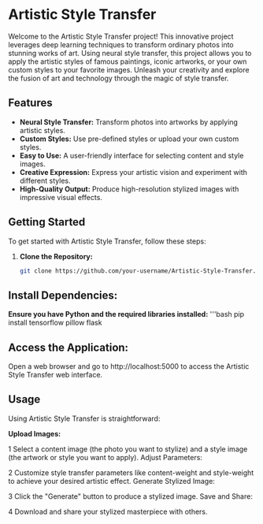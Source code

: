 # Artistic Style Transfer

Welcome to the Artistic Style Transfer project! This innovative project leverages deep learning techniques to transform ordinary photos into stunning works of art. Using neural style transfer, this project allows you to apply the artistic styles of famous paintings, iconic artworks, or your own custom styles to your favorite images. Unleash your creativity and explore the fusion of art and technology through the magic of style transfer.

## Features

- **Neural Style Transfer:** Transform photos into artworks by applying artistic styles.
- **Custom Styles:** Use pre-defined styles or upload your own custom styles.
- **Easy to Use:** A user-friendly interface for selecting content and style images.
- **Creative Expression:** Express your artistic vision and experiment with different styles.
- **High-Quality Output:** Produce high-resolution stylized images with impressive visual effects.

## Getting Started

To get started with Artistic Style Transfer, follow these steps:

1. **Clone the Repository:**
   ```bash        
   git clone https://github.com/your-username/Artistic-Style-Transfer.git
## Install Dependencies:
**Ensure you have Python and the required libraries installed:**
  '''bash
     pip install tensorflow pillow flask

## Access the Application:
Open a web browser and go to http://localhost:5000 to access the Artistic Style Transfer web interface.    

## Usage
Using Artistic Style Transfer is straightforward:

**Upload Images:**

1 Select a content image (the photo you want to stylize) and a style image (the artwork or style you want to apply).
Adjust Parameters:

2 Customize style transfer parameters like content-weight and style-weight to achieve your desired artistic effect.
Generate Stylized Image:

3 Click the "Generate" button to produce a stylized image.
   Save and Share:

4 Download and share your stylized masterpiece with others.

